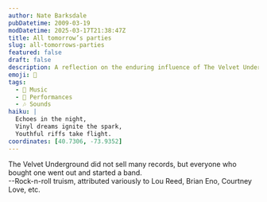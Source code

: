 ```yaml
---
author: Nate Barksdale
pubDatetime: 2009-03-19
modDatetime: 2025-03-17T21:38:47Z
title: All tomorrow’s parties
slug: all-tomorrows-parties
featured: false
draft: false
description: A reflection on the enduring influence of The Velvet Underground and its impact on aspiring musicians. "The Velvet Underground did not sell many records, but everyone who bought one went out and started a band."
emoji: 🎸
tags:
  - 🎵 Music
  - 🎤 Performances
  - 🎶 Sounds
haiku: |
  Echoes in the night,  
  Vinyl dreams ignite the spark,  
  Youthful riffs take flight.
coordinates: [40.7306, -73.9352]
---
```


The Velvet Underground did not sell many records, but everyone who bought one went out and started a band.  
--Rock-n-roll truism, attributed variously to Lou Reed, Brian Eno, Courtney Love, etc.
